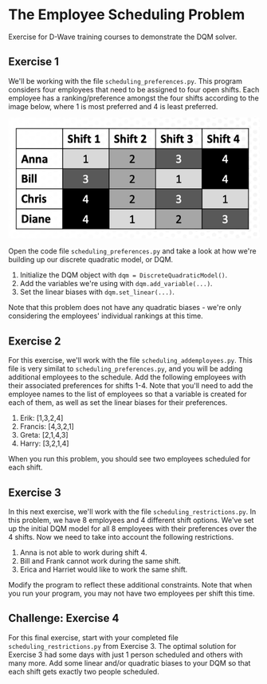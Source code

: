 # The Employee Scheduling Problem

Exercise for D-Wave training courses to demonstrate the DQM solver.

## Exercise 1

We'll be working with the file `scheduling_preferences.py`. This program considers four employees that need to be assigned to four open shifts.  Each employee has a ranking/preference amongst the four shifts according to the image below, where 1 is most preferred and 4 is least preferred.

![Employee preference rankings](scheduling_preferences.png "Employee Preferences")

Open the code file `scheduling_preferences.py` and take a look at how we're building up our discrete quadratic model, or DQM.

1. Initialize the DQM object with `dqm = DiscreteQuadraticModel()`.
2. Add the variables we're using with `dqm.add_variable(...)`.
3. Set the linear biases with `dqm.set_linear(...)`.

Note that this problem does not have any quadratic biases - we're only considering the employees' individual rankings at this time.

## Exercise 2

For this exercise, we'll work with the file `scheduling_addemployees.py`. This file is very similat to `scheduling_preferences.py`, and you will be adding additional employees to the schedule.  Add the following employees with their associated preferences for shifts 1-4. Note that you'll need to add the employee names to the list of employees so that a variable is created for each of them, as well as set the linear biases for their preferences.

1. Erik: [1,3,2,4]
2. Francis: [4,3,2,1]
3. Greta: [2,1,4,3]
4. Harry: [3,2,1,4]

When you run this problem, you should see two employees scheduled for each shift.

## Exercise 3

In this next exercise, we'll work with the file `scheduling_restrictions.py`. In this problem, we have 8 employees and 4 different shift options.  We've set up the initial DQM model for all 8 employees with their preferences over the 4 shifts. Now we need to take into account the following restrictions.

1. Anna is not able to work during shift 4.
2. Bill and Frank cannot work during the same shift.
3. Erica and Harriet would like to work the same shift.

Modify the program to reflect these additional constraints. Note that when you run your program, you may not have two employees per shift this time.

## Challenge: Exercise 4

For this final exercise, start with your completed file `scheduling_restrictions.py` from Exercise 3.  The optimal solution for Exercise 3 had some days with just 1 person scheduled and others with many more.  Add some linear and/or quadratic biases to your DQM so that each shift gets exactly two people scheduled.
